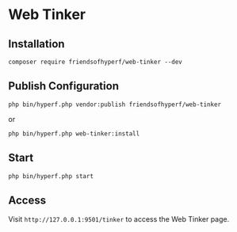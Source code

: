 # Web Tinker

## Installation

```shell
composer require friendsofhyperf/web-tinker --dev
```

## Publish Configuration

```shell
php bin/hyperf.php vendor:publish friendsofhyperf/web-tinker
```

or

```shell
php bin/hyperf.php web-tinker:install
```

## Start

```shell
php bin/hyperf.php start
```

## Access

Visit `http://127.0.0.1:9501/tinker` to access the Web Tinker page.